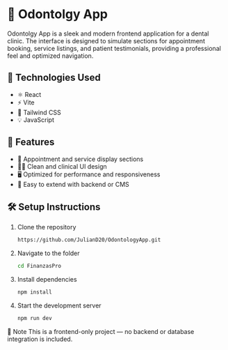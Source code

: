 # 🦷 Odontolgy App

Odontolgy App is a sleek and modern frontend application for a dental clinic. The interface is designed to simulate sections for appointment booking, service listings, and patient testimonials, providing a professional feel and optimized navigation.

## 🚀 Technologies Used
- ⚛️ React
- ⚡ Vite
- 🎨 Tailwind CSS
- 💡 JavaScript

## 🎯 Features
- 📅 Appointment and service display sections
- 🧑‍⚕️ Clean and clinical UI design
- 🖥️ Optimized for performance and responsiveness
- 🔧 Easy to extend with backend or CMS

## 🛠️ Setup Instructions
1. Clone the repository  
   ```bash
   https://github.com/JulianD20/OdontologyApp.git

2. Navigate to the folder
   ```bash
   cd FinanzasPro

3. Install dependencies
    ```bash
   npm install

4. Start the development server
   ```bash
   npm run dev

📌 Note
This is a frontend-only project — no backend or database integration is included.
